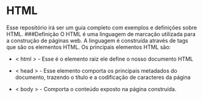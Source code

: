 # HTML
Esse repositório irá ser um guia completo com exemplos e definições sobre HTML.
###Definição
  O HTML é uma linguagem de marcação utilizada para a construção de páginas web.
  A linguagem é construída através de tags que são os elementos HTML. Os principais elementos HTML são:
-  < html > - Esse é o elemento raiz ele define o nosso documento HTML

- < head > - Esse elemento comporta os principais metadados do documento, trazendo o título e a codificação de caracteres da página

- < body > - Comporta o conteúdo exposto na página construída.
  
